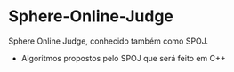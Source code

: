 # Sphere-Online-Judge
Sphere Online Judge, conhecido também como SPOJ.

 * Algoritmos propostos pelo SPOJ que será feito em C++
